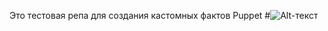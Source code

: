 Это тестовая репа для создания кастомных фактов Puppet
#![Alt-текст](https://en.wikipedia.org/wiki/File:Puppet_transparent_logo.svg "<3")